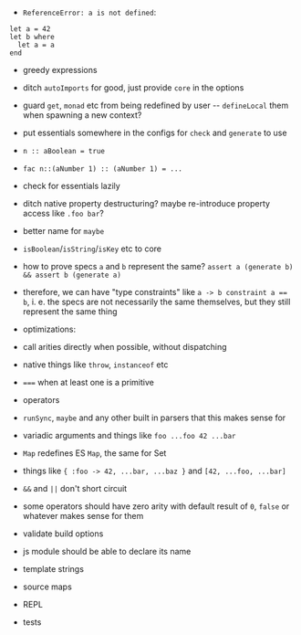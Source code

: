 - `ReferenceError: a is not defined`:
```
let a = 42
let b where
  let a = a
end
```

- greedy expressions
- ditch `autoImports` for good, just provide `core` in the options
- guard `get`, `monad` etc from being redefined by user -- `defineLocal` them when spawning a new context?
- put essentials somewhere in the configs for `check` and `generate` to use

- `n :: aBoolean = true`
- `fac n::(aNumber 1) :: (aNumber 1) = ...`

- check for essentials lazily
- ditch native property destructuring? maybe re-introduce property access like `.foo bar`?
- better name for `maybe`
- `isBoolean`/`isString`/`isKey` etc to core

- how to prove specs `a` and `b` represent the same? `assert a (generate b) && assert b (generate a)`
- therefore, we can have "type constraints" like `a -> b constraint a == b`, i. e. the specs are not necessarily the same themselves, but they still represent the same thing

- optimizations:
- call arities directly when possible, without dispatching
- native things like `throw`, `instanceof` etc
- `===` when at least one is a primitive
- operators
- `runSync`, `maybe` and any other built in parsers that this makes sense for

- variadic arguments and things like `foo ...foo 42 ...bar`
- `Map` redefines ES `Map`, the same for Set
- things like `{ :foo -> 42, ...bar, ...baz }` and `[42, ...foo, ...bar]`
- `&&` and `||` don't short circuit
- some operators should have zero arity with default result of `0`, `false` or whatever makes sense for them
- validate build options
- js module should be able to declare its name
- template strings
- source maps
- REPL
- tests
